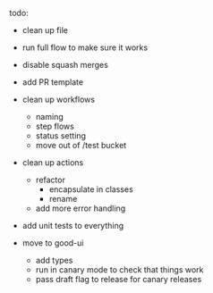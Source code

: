 todo:

- clean up file
- run full flow to make sure it works
- disable squash merges
- add PR template
- clean up workflows
  - naming
  - step flows
  - status setting
  - move out of /test bucket
- clean up actions
  - refactor
    - encapsulate in classes
    - rename
  - add more error handling
- add unit tests to everything

- move to good-ui
  - add types
  - run in canary mode to check that things work
  - pass draft flag to release for canary releases
